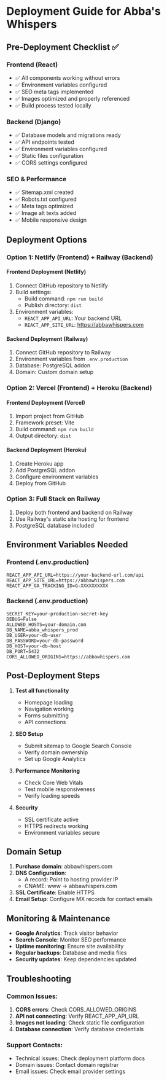 # Deployment Guide for Abba's Whispers

## Pre-Deployment Checklist ✅

### Frontend (React)
- ✅ All components working without errors
- ✅ Environment variables configured
- ✅ SEO meta tags implemented
- ✅ Images optimized and properly referenced
- ✅ Build process tested locally

### Backend (Django)
- ✅ Database models and migrations ready
- ✅ API endpoints tested
- ✅ Environment variables configured
- ✅ Static files configuration
- ✅ CORS settings configured

### SEO & Performance
- ✅ Sitemap.xml created
- ✅ Robots.txt configured
- ✅ Meta tags optimized
- ✅ Image alt texts added
- ✅ Mobile responsive design

## Deployment Options

### Option 1: Netlify (Frontend) + Railway (Backend)

#### Frontend Deployment (Netlify)
1. Connect GitHub repository to Netlify
2. Build settings:
   - Build command: `npm run build`
   - Publish directory: `dist`
3. Environment variables:
   - `REACT_APP_API_URL`: Your backend URL
   - `REACT_APP_SITE_URL`: https://abbawhispers.com

#### Backend Deployment (Railway)
1. Connect GitHub repository to Railway
2. Environment variables from `.env.production`
3. Database: PostgreSQL addon
4. Domain: Custom domain setup

### Option 2: Vercel (Frontend) + Heroku (Backend)

#### Frontend Deployment (Vercel)
1. Import project from GitHub
2. Framework preset: Vite
3. Build command: `npm run build`
4. Output directory: `dist`

#### Backend Deployment (Heroku)
1. Create Heroku app
2. Add PostgreSQL addon
3. Configure environment variables
4. Deploy from GitHub

### Option 3: Full Stack on Railway
1. Deploy both frontend and backend on Railway
2. Use Railway's static site hosting for frontend
3. PostgreSQL database included

## Environment Variables Needed

### Frontend (.env.production)
```
REACT_APP_API_URL=https://your-backend-url.com/api
REACT_APP_SITE_URL=https://abbawhispers.com
REACT_APP_GA_TRACKING_ID=G-XXXXXXXXXX
```

### Backend (.env.production)
```
SECRET_KEY=your-production-secret-key
DEBUG=False
ALLOWED_HOSTS=your-domain.com
DB_NAME=abba_whispers_prod
DB_USER=your-db-user
DB_PASSWORD=your-db-password
DB_HOST=your-db-host
DB_PORT=5432
CORS_ALLOWED_ORIGINS=https://abbawhispers.com
```

## Post-Deployment Steps

1. **Test all functionality**
   - Homepage loading
   - Navigation working
   - Forms submitting
   - API connections

2. **SEO Setup**
   - Submit sitemap to Google Search Console
   - Verify domain ownership
   - Set up Google Analytics

3. **Performance Monitoring**
   - Check Core Web Vitals
   - Test mobile responsiveness
   - Verify loading speeds

4. **Security**
   - SSL certificate active
   - HTTPS redirects working
   - Environment variables secure

## Domain Setup

1. **Purchase domain**: abbawhispers.com
2. **DNS Configuration**:
   - A record: Point to hosting provider IP
   - CNAME: www -> abbawhispers.com
3. **SSL Certificate**: Enable HTTPS
4. **Email Setup**: Configure MX records for contact emails

## Monitoring & Maintenance

- **Google Analytics**: Track visitor behavior
- **Search Console**: Monitor SEO performance
- **Uptime monitoring**: Ensure site availability
- **Regular backups**: Database and media files
- **Security updates**: Keep dependencies updated

## Troubleshooting

### Common Issues:
1. **CORS errors**: Check CORS_ALLOWED_ORIGINS
2. **API not connecting**: Verify REACT_APP_API_URL
3. **Images not loading**: Check static file configuration
4. **Database connection**: Verify database credentials

### Support Contacts:
- Technical issues: Check deployment platform docs
- Domain issues: Contact domain registrar
- Email issues: Check email provider settings